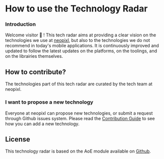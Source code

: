 # How to use the Technology Radar

### Introduction

Welcome visitor 👋 ! This tech radar aims at providing a clear vision on the technologies we use at [neopixl](https://www.neopixl.com), but also to the technologies we do not recommend in today's mobile applications. It is continuously improved and updated to follow the latest updates on the platforms, on the toolings, and on the librairies themselves.

## How to contribute?

The technologies part of this tech radar are curated by the tech team at neopixl.

### I want to propose a new technology

Everyone at neopixl can propose new technologies, or submit a request through Github issues system. Please read the [Contribution Guide](CONTRIBUTE.md) to see how you can add a new technology.

## License

This technology radar is based on the AoE module available on [Github](https://github.com/AOEpeople/aoe_technology_radar).
